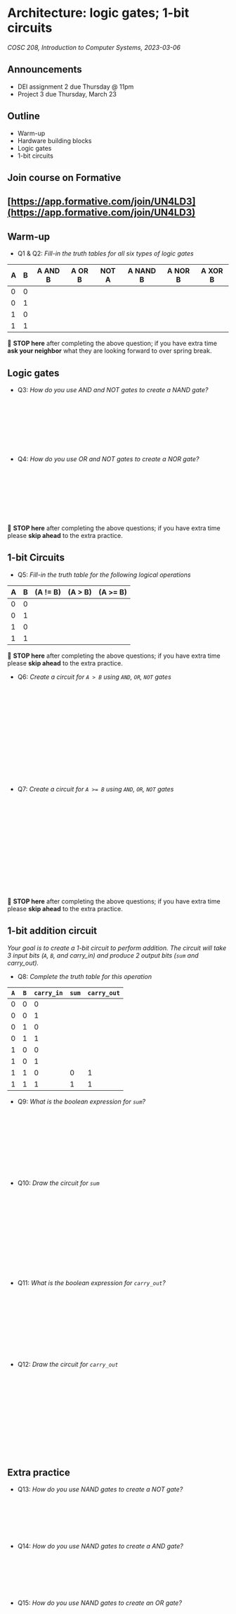 # Architecture: logic gates; 1-bit circuits
_COSC 208, Introduction to Computer Systems, 2023-03-06_

## Announcements
* DEI assignment 2 due Thursday @ 11pm
* Project 3 due Thursday, March 23

## Outline
* Warm-up
* Hardware building blocks
* Logic gates
* 1-bit circuits

## Join course on Formative
## [https://app.formative.com/join/UN4LD3](https://app.formative.com/join/UN4LD3)

## Warm-up

* Q1 & Q2: _Fill-in the truth tables for all six types of logic gates_

| A | B | A AND B | A OR B | NOT A | A NAND B | A NOR B | A XOR B |
| - | - | ------- | ------ | ----- | -------- | ------- | ------- |
| 0 | 0 |         |        |       |          |         |         | 
| 0 | 1 |         |        |       |          |         |         | 
| 1 | 0 |         |        |       |          |         |         | 
| 1 | 1 |         |        |       |          |         |         | 

🛑 **STOP here** after completing the above question; if you have extra time **ask your neighbor** what they are looking forward to over spring break.

## Logic gates

* Q3: _How do you use AND and NOT gates to create a NAND gate?_

<p style="height:8em;"></p>

* Q4: _How do you use OR and NOT gates to create a NOR gate?_

<p style="height:8em;"></p>

🛑 **STOP here** after completing the above questions; if you have extra time please **skip ahead** to the extra practice.

<div style="page-break-after:always;"></div>

## 1-bit Circuits

* Q5: _Fill-in the truth table for the following logical operations_

| A | B | (A != B) | (A > B) | (A >= B) |
| - | - | -------- | ------- | -------- |
| 0 | 0 |          |         |          |
| 0 | 1 |          |         |          |
| 1 | 0 |          |         |          |
| 1 | 1 |          |         |          |

🛑 **STOP here** after completing the above questions; if you have extra time please **skip ahead** to the extra practice.

* Q6: _Create a circuit for `A > B` using `AND`, `OR`, `NOT` gates_

<p style="height:15em;"></p>

* Q7: _Create a circuit for `A >= B` using `AND`, `OR`, `NOT` gates_

<p style="height:15em;"></p>

🛑 **STOP here** after completing the above questions; if you have extra time please **skip ahead** to the extra practice.

<div style="page-break-after:always;"></div>

## 1-bit addition circuit

_Your goal is to create a 1-bit circuit to perform addition. The circuit will take 3 input bits (`A`, `B`, and carry_in) and produce 2 output bits (`sum` and carry_out)._

* Q8: _Complete the truth table for this operation_

| `A` | `B` | `carry_in` | `sum` | `carry_out` |
|-----|-----|------------|-------|-------------|
|  0  |  0  |     0      |       |             |
|  0  |  0  |     1      |       |             |
|  0  |  1  |     0      |       |             |
|  0  |  1  |     1      |       |             |
|  1  |  0  |     0      |       |             |
|  1  |  0  |     1      |       |             |
|  1  |  1  |     0      |   0   |      1      |
|  1  |  1  |     1      |   1   |      1      |


* Q9: _What is the boolean expression for `sum`?_

<p style="height:10em;"></p>

* Q10: _Draw the circuit for `sum`_

<p style="height:13em;"></p>

* Q11: _What is the boolean expression for `carry_out`?_

<p style="height:10em;"></p>

* Q12: _Draw the circuit for `carry_out`_

<p style="height:13em;"></p>

## Extra practice

* Q13: _How do you use NAND gates to create a NOT gate?_

<p style="height:6em;"></p>

* Q14: _How do you use NAND gates to create a AND gate?_

<p style="height:6em;"></p>

* Q15: _How do you use NAND gates to create an OR gate?_
